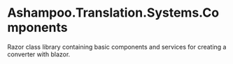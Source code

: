 # Ashampoo.Translation.Systems.Components
Razor class library containing basic components and services for creating a converter with blazor.